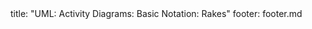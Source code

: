 <frontmatter>
title: "UML: Activity Diagrams: Basic Notation: Rakes"
footer: footer.md
</frontmatter>

<include src="unit-inPage-asFlat.md" boilerplate />